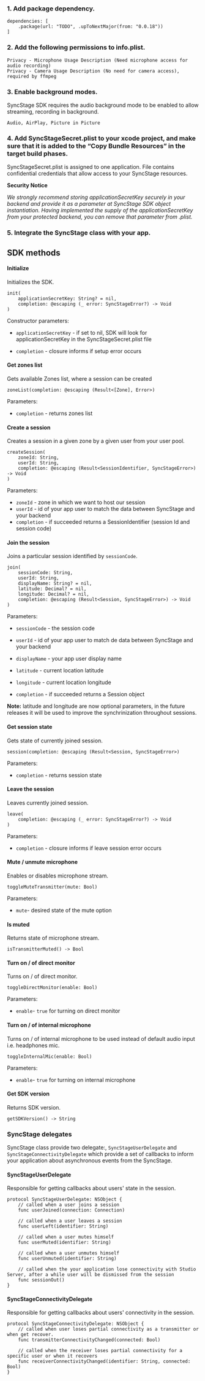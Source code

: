 ### 1. Add package dependency.

```
dependencies: [
    .package(url: "TODO", .upToNextMajor(from: "0.0.18"))
]

```

### 2. Add the following permissions to info.plist. 

```
Privacy - Microphone Usage Description (Need microphone access for audio recording)
Privacy - Camera Usage Description (No need for camera access), required by ffmpeg

```

### 3. Enable background modes.

SyncStage SDK requires the audio background mode to be enabled to allow streaming, recording in background.

`Audio, AirPlay, Picture in Picture`

### 4. Add SyncStageSecret.plist to your xcode project, and make sure that it is added to the “Copy Bundle Resources” in the target build phases.

SyncStageSecret.plist is assigned to one application. File contains confidential credentials that allow access to your SyncStage resources. 

__Security Notice__

_We strongly recommend storing applicationSecretKey securely in your backend and provide it as a parameter at SyncStage SDK object instantiation. Having implemented the supply of the applicationSecretKey from your protected backend, you can remove that parameter from .plist._


### 5. Integrate the SyncStage class with your app.

## SDK methods
#### Initialize

Initializes the SDK.

```
init(
    applicationSecretKey: String? = nil,
    completion: @escaping (_ error: SyncStageError?) -> Void
)
```

Constructor parameters:

* `applicationSecretKey` - if set to nil, SDK will look for applicationSecretKey in the SyncStageSecret.plist file

* `completion` - closure informs if setup error occurs

#### Get zones list

Gets available Zones list, where a session can be created

```
zoneList(completion: @escaping (Result<[Zone], Error>)
```

Parameters:

* `completion` - returns zones list

#### Create a session

Creates a session in a given zone by a given user from your user pool.

```
createSession(
    zoneId: String,
    userId: String,
    completion: @escaping (Result<SessionIdentifier, SyncStageError>) -> Void
)
```

Parameters:

* `zoneId` - zone in which we want to host our session
* `userId` - id of your app user to match the data between SyncStage and your backend
* `completion` -  if succeeded returns a SessionIdentifier (session Id and session code)

#### Join the session

Joins a particular session identified by `sessionCode`.

```
join(
    sessionCode: String,
    userId: String,
    displayName: String? = nil,
    latitude: Decimal? = nil,
    longitude: Decimal? = nil,
    completion: @escaping (Result<Session, SyncStageError>) -> Void
)
```

Parameters:

* `sessionCode` - the session code

* `userId` - id of your app user to match de data between SyncStage and your backend

* `displayName` - your app user display name

* `latitude` - current location latitude

* `longitude` - current location longitude

* `completion` - if succeeded returns a Session object

__Note:__ latitude and longitude are now optional parameters, in the future releases it will be used to improve the synchrinization throughout sessions.

#### Get session state

Gets state of currently joined session.

```
session(completion: @escaping (Result<Session, SyncStageError>)
```

Parameters:

* `completion` - returns session state


#### Leave the session

Leaves currently joined session.

```
leave(
    completion: @escaping (_ error: SyncStageError?) -> Void
)
```

Parameters:

* `completion` - closure informs if leave session error occurs

#### Mute / unmute microphone

Enables or disables microphone stream.

```
toggleMuteTransmitter(mute: Bool)
```

Parameters:

* `mute`- desired state of the mute option

#### Is muted

Returns state of microphone stream.

```
isTransmitterMuted() -> Bool
```

#### Turn on / of direct monitor
Turns on / of direct monitor.

```
toggleDirectMonitor(enable: Bool)
```
Parameters:

* `enable`- `true` for turning on direct monitor

#### Turn on / of internal microphone
Turns on / of internal microphone to be used instead of default audio input i.e. headphones mic.

```
toggleInternalMic(enable: Bool)
```
Parameters:

* `enable`- `true` for turning on internal microphone

#### Get SDK version
Returns SDK version.

```
getSDKVersion() -> String
```

### SyncStage delegates
SyncStage class provide two delegate:, `SyncStageUserDelegate` and `SyncStageConnectivityDelegate` which provide a set of callbacks to inform your application about asynchronous events from the SyncStage.

#### SyncStageUserDelegate
Responsible for getting callbacks about users' state in the session.

```
protocol SyncStageUserDelegate: NSObject {
    // called when a user joins a session
    func userJoined(connection: Connection)

    // called when a user leaves a session
    func userLeft(identifier: String)

    // called when a user mutes himself
    func userMuted(identifier: String)

    // called when a user unmutes himself
    func userUnmuted(identifier: String)

    // called when the your application lose connectivity with Studio Server, after a while user will be dismissed from the session
    func sessionOut()
}
```

#### SyncStageConnectivityDelegate
Responsible for getting callbacks about users' connectivity in the session.

```
protocol SyncStageConnectivityDelegate: NSObject {
    // called when user loses partial connectivity as a transmitter or when get recover.
    func transmitterConnectivityChanged(connected: Bool)
    
    // called when the receiver loses partial connectivity for a specific user or when it recovers
    func receiverConnectivityChanged(identifier: String, connected: Bool)
}
```